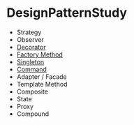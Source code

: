 # DesignPatternStudy

- Strategy
- Observer
- [Decorator](DecoratorPattern)
- [Factory Method](FactoryMethod)
- [Singleton](Singleton)
- [Command](Command)
- Adapter / Facade
- Template Method
- Composite
- State
- Proxy
- Compound
